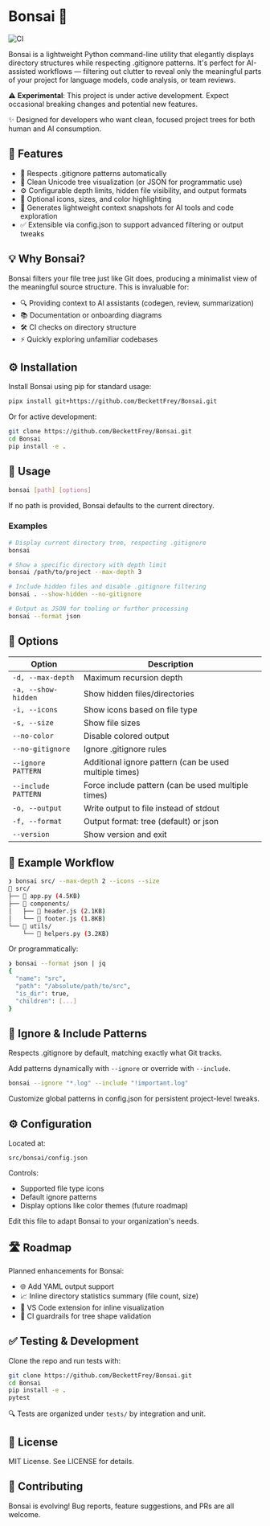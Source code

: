 # Bonsai 🌳

![CI](https://github.com/BeckettFrey/Bonsai/actions/workflows/test.yml/badge.svg)

Bonsai is a lightweight Python command-line utility that elegantly displays directory structures while respecting .gitignore patterns. It's perfect for AI-assisted workflows — filtering out clutter to reveal only the meaningful parts of your project for language models, code analysis, or team reviews.

⚠️ **Experimental**: This project is under active development. Expect occasional breaking changes and potential new features.

✨ Designed for developers who want clean, focused project trees for both human and AI consumption.

## 🔧 Features

- 🌱 Respects .gitignore patterns automatically
- 📂 Clean Unicode tree visualization (or JSON for programmatic use)
- ⚙️ Configurable depth limits, hidden file visibility, and output formats
- 🎨 Optional icons, sizes, and color highlighting
- 🚀 Generates lightweight context snapshots for AI tools and code exploration
- ✅ Extensible via config.json to support advanced filtering or output tweaks

## 💡 Why Bonsai?

Bonsai filters your file tree just like Git does, producing a minimalist view of the meaningful source structure. This is invaluable for:

- 🔍 Providing context to AI assistants (codegen, review, summarization)
- 📚 Documentation or onboarding diagrams
- 🛠️ CI checks on directory structure
- ⚡ Quickly exploring unfamiliar codebases

## ⚙️ Installation

Install Bonsai using pip for standard usage:

```bash
pipx install git+https://github.com/BeckettFrey/Bonsai.git
```

Or for active development:

```bash
git clone https://github.com/BeckettFrey/Bonsai.git
cd Bonsai
pip install -e .
```

## 🚀 Usage

```bash
bonsai [path] [options]
```

If no path is provided, Bonsai defaults to the current directory.

### Examples

```bash
# Display current directory tree, respecting .gitignore
bonsai

# Show a specific directory with depth limit
bonsai /path/to/project --max-depth 3

# Include hidden files and disable .gitignore filtering
bonsai . --show-hidden --no-gitignore

# Output as JSON for tooling or further processing
bonsai --format json
```

## 📝 Options

| Option | Description |
|--------|-------------|
| `-d, --max-depth` | Maximum recursion depth |
| `-a, --show-hidden` | Show hidden files/directories |
| `-i, --icons` | Show icons based on file type |
| `-s, --size` | Show file sizes |
| `--no-color` | Disable colored output |
| `--no-gitignore` | Ignore .gitignore rules |
| `--ignore PATTERN` | Additional ignore pattern (can be used multiple times) |
| `--include PATTERN` | Force include pattern (can be used multiple times) |
| `-o, --output` | Write output to file instead of stdout |
| `-f, --format` | Output format: tree (default) or json |
| `--version` | Show version and exit |

## 🧠 Example Workflow

```bash
❯ bonsai src/ --max-depth 2 --icons --size
📁 src/
├── 🐍 app.py (4.5KB)
├── 📁 components/
│   ├── 📜 header.js (2.1KB)
│   └── 📜 footer.js (1.8KB)
└── 📁 utils/
    └── 📜 helpers.py (3.2KB)
```

Or programmatically:

```bash
❯ bonsai --format json | jq
{
  "name": "src",
  "path": "/absolute/path/to/src",
  "is_dir": true,
  "children": [...]
}
```

## 🚫 Ignore & Include Patterns

Respects .gitignore by default, matching exactly what Git tracks.

Add patterns dynamically with `--ignore` or override with `--include`.

```bash
bonsai --ignore "*.log" --include "!important.log"
```

Customize global patterns in config.json for persistent project-level tweaks.

## ⚙️ Configuration

Located at:

```
src/bonsai/config.json
```

Controls:

- Supported file type icons
- Default ignore patterns
- Display options like color themes (future roadmap)

Edit this file to adapt Bonsai to your organization's needs.

## 🛣️ Roadmap

Planned enhancements for Bonsai:

- 🌐 Add YAML output support
- 📈 Inline directory statistics summary (file count, size)
- 🚀 VS Code extension for inline visualization
- 🧪 CI guardrails for tree shape validation

## ✅ Testing & Development

Clone the repo and run tests with:

```bash
git clone https://github.com/BeckettFrey/Bonsai.git
cd Bonsai
pip install -e .
pytest
```

🔍 Tests are organized under `tests/` by integration and unit.

## 📄 License

MIT License. See LICENSE for details.

## 🤝 Contributing

Bonsai is evolving! Bug reports, feature suggestions, and PRs are all welcome.